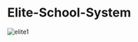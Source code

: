 ﻿# Elite-School-System
![elite1](https://user-images.githubusercontent.com/66146297/182871751-bc4d4a62-bb44-4805-93bc-17f2d5b9db09.png)
